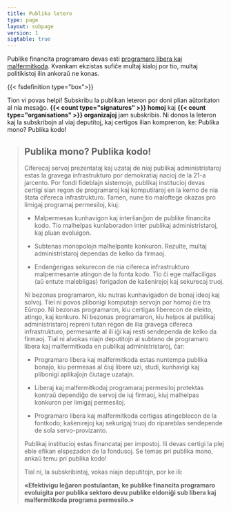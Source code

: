 ```yaml
---
title: Publika letero
type: page
layout: subpage
version: 1
sigtable: true
---
```


Publike financita programaro devas esti [programaro libera kaj
malfermitkoda][fs]. Kvankam ekzistas sufiĉe multaj kialoj por tio, multaj
politikistoj ilin ankoraŭ ne konas.

{{< fsdefinition type="box">}}

Tion vi povas helpi! Subskribu la publikan leteron por doni plian aŭtoritaton al
nia mesaĝo. **{{< count type="signatures" >}} homoj** kaj **{{< count
type="organisations" >}} organizaĵoj** jam subskribis. Ni donos la leteron kaj
la subskribojn al viaj deputitoj, kaj certigos ilian komprenon, ke: Publika
mono? Publika kodo!

> ## Publika mono? Publika kodo!
> 
> Ciferecaj servoj prezentataj kaj uzataj de niaj publikaj administristaroj
> estas la gravega infrastrukturo por demokratiaj nacioj de la 21-a
> jarcento. Por fondi fideblajn sistemojn, publikaj institucioj devas certigi
> sian regon de programaroj kaj komputilaroj en la kerno de nia ŝtata cifereca
> infrastrukturo. Tamen, nune tio maloftege okazas pro limigaj programaj
> permesiloj, kiuj:
> 
> * Malpermesas kunhavigon kaj interŝanĝon de publike financita kodo. Tio
>   malhelpas kunlaboradon inter publikaj administristaroj, kaj pluan evoluigon.
>
> * Subtenas monopolojn malhelpante konkuron. Rezulte, multaj administristaroj
>   dependas de kelko da firmaoj.
>
> * Endanĝerigas sekurecon de nia cifereca infrastrukturo malpermesante atingon
>   de la fonta kodo. Tio ĉi ege malfaciligas (aŭ entute malebligas) forigadon
>   de kaŝenirejoj kaj sekurecaj truoj.
> 
> Ni bezonas programaron, kiu nutras kunhavigadon de bonaj ideoj kaj
> solvoj. Tiel ni povos plibonigi komputajn servojn por homoj ĉie tra Eŭropo. Ni
> bezonas programaron, kiu certigas liberecon de elekto, atingo, kaj konkuro. Ni
> bezonas programaron, kiu helpos al publikaj administristaroj repreni tutan
> regon de ilia gravega cifereca infrastrukturo, permesante al ili iĝi kaj resti
> sendependa de kelko da firmaoj. Tial ni alvokas niajn deputitojn al subteno de
> programaro libera kaj malfermitkoda en publikaj administristaroj, ĉar:
> 
> * Programaro libera kaj malfermitkoda estas nuntempa publika bonaĵo, kiu
>   permesas al ĉiuj libere uzi, studi, kunhavigi kaj plibonigi aplikaĵojn
>   ĉiutage uzatajn.
>
> * Liberaj kaj malfermitkodaj programaraj permesiloj protektas kontraŭ
>   dependiĝo de servoj de iuj firmaoj, kiuj malhelpas konkuron per limigaj
>   permesiloj.
>
> * Programaro libera kaj malfermitkoda certigas atingeblecon de la fontkodo;
>   kaŝenirejoj kaj sekurigaj truoj do ripareblas sendepende de sola
>   servo-provizanto.
> 
> Publikaj institucioj estas financataj per impostoj. Ili devas certigi
> la plej eble efikan elspezadon de la fondusoj. Se temas pri publika mono, ankaŭ
> temu pri publika kodo!
> 
> Tial ni, la subskribintaj, vokas niajn deputitojn, por ke ili:
> 
> **«Efektivigu leĝaron postulantan, ke publike financita programaro evoluigita
> por publika sektoro devu publike eldoniĝi sub libera kaj malfermitkoda
> programa permesilo.»**

[fs]: https://fsfe.org/freesoftware/basics/summary.html "Libera programaro rajtigas ĉiujn uzi, studi, kunhavigi kaj plibonigi programaron. Tiu ĉi rajto helpas subteni aliajn fundamentajn liberecojn, kiel liberecojn de parolo, preso, kaj privateco."
